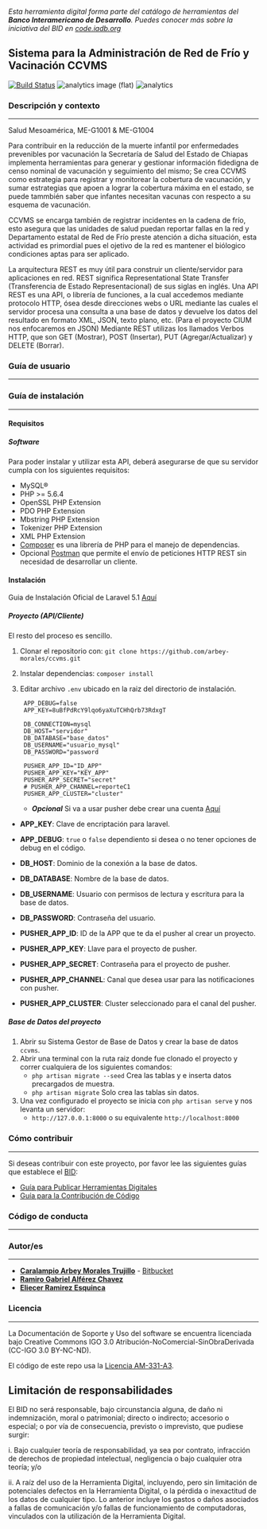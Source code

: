 *Esta herramienta digital forma parte del catálogo de herramientas del **Banco Interamericano de Desarrollo**. Puedes conocer más sobre la iniciativa del BID en [code.iadb.org](https://code.iadb.org)*

## Sistema para la Administración de Red de Frío y Vacinación CCVMS

[![Build Status](https://travis-ci.org/EL-BID/ccvms.svg?branch=master)](https://travis-ci.org/EL-BID/ccvms)
![analytics image (flat)](https://raw.githubusercontent.com/vitr/google-analytics-beacon/master/static/badge-flat.gif)
![analytics](https://www.google-analytics.com/collect?v=1&cid=555&t=pageview&ec=repo&ea=open&dp=/ccvms/readme&dt=&tid=UA-4677001-16)

### Descripción y contexto
---
Salud Mesoamérica, ME-G1001 & ME-G1004

Para contribuir en la reducción de la muerte infantil por enfermedades prevenibles por vacunación la Secretaría de Salud del Estado de Chiapas implementa herramientas para generar y gestionar información fidedigna de censo nominal de vacunación y seguimiento del mismo; Se crea CCVMS como estrategia para registrar y monitorear la  cobertura de vacunación, y sumar estrategias que apoen a lograr la cobertura máxima en el estado, se puede tammbién saber que infantes necesitan vacunas con respecto a su esquema de vacunación.

CCVMS se encarga también de registrar incidentes en la cadena de frío, esto asegura que las unidades de salud puedan reportar fallas en la red y Departamento estatal de Red de Frío preste atención a dicha situación, esta actividad es primordial pues el ojetivo de la red es mantener el biólogico condiciones aptas para ser aplicado. 


La arquitectura REST es muy útil para construir un cliente/servidor para aplicaciones en red. REST significa Representational State Transfer (Transferencia de Estado Representacional) de sus siglas en inglés. Una API REST es una API, o librería de funciones, a la cual accedemos mediante protocolo HTTP, ósea desde direcciones webs o URL mediante las cuales el servidor procesa una consulta a una base de datos y devuelve los datos del resultado en formato XML, JSON, texto plano, etc. (Para el proyecto CIUM nos enfocaremos en JSON) Mediante REST utilizas los llamados Verbos HTTP, que son GET (Mostrar), POST (Insertar), PUT (Agregar/Actualizar) y DELETE (Borrar).

### Guía de usuario
---


### Guía de instalación
---
#### Requisitos
##### Software
Para poder instalar y utilizar esta API, deberá asegurarse de que su servidor cumpla con los siguientes requisitos:
* MySQL®
* PHP >= 5.6.4
* OpenSSL PHP Extension
* PDO PHP Extension
* Mbstring PHP Extension
* Tokenizer PHP Extension
* XML PHP Extension
* [Composer](https://getcomposer.org/) es una librería de PHP para el manejo de dependencias.
* Opcional [Postman](https://www.getpostman.com/) que permite el envío de peticiones HTTP REST sin necesidad de desarrollar un cliente.

#### Instalación
Guia de Instalación Oficial de Laravel 5.1 [Aquí](https://laravel.com/docs/5.1#installation)
##### Proyecto (API/Cliente)
El resto del proceso es sencillo.
1. Clonar el repositorio con: `git clone https://github.com/arbey-morales/ccvms.git`
2. Instalar dependencias: `composer install`
3. Editar archivo `.env`  ubicado en la raiz del directorio de instalación.
       
        APP_DEBUG=false
        APP_KEY=8uBfPdRcY9lqo6yaXuTCHhQrb73RdxgT

        DB_CONNECTION=mysql
        DB_HOST="servidor"
        DB_DATABASE="base_datos"
        DB_USERNAME="usuario_mysql"
        DB_PASSWORD="password

        PUSHER_APP_ID="ID_APP"
        PUSHER_APP_KEY="KEY_APP"
        PUSHER_APP_SECRET="secret"
        # PUSHER_APP_CHANNEL=reporteC1
        PUSHER_APP_CLUSTER="cluster"

       
    * ***Opcional*** Si va a usar pusher debe crear una cuenta [Aquí](https://pusher.com/)
    
* **APP_KEY**: Clave de encriptación para laravel.
* **APP_DEBUG**: `true` o `false` dependiento si desea o no tener opciones de debug en el código.

* **DB_HOST**: Dominio de la conexión a la base de datos.
* **DB_DATABASE**: Nombre de la base de datos.
* **DB_USERNAME**: Usuario con permisos de lectura y escritura para la base de datos.
* **DB_PASSWORD**: Contraseña del usuario.

* **PUSHER_APP_ID**: ID de la APP que te da el pusher al crear un proyecto.
* **PUSHER_APP_KEY**: Llave para el proyecto de pusher.
* **PUSHER_APP_SECRET**: Contraseña para el proyecto de pusher.
* **PUSHER_APP_CHANNEL**: Canal que desea usar para las notificaciones con pusher.
* **PUSHER_APP_CLUSTER**: Cluster seleccionado para el canal del pusher.

##### Base de Datos del proyecto
1. Abrir su Sistema Gestor de Base de Datos y crear la base de datos `ccvms`.
2. Abrir una terminal con la ruta raiz donde fue clonado el proyecto y correr cualquiera de los siguientes comandos:
    * `php artisan migrate --seed` Crea las tablas y e inserta datos precargados de muestra.
    * `php artisan migrate` Solo crea las tablas sin datos.
3. Una vez configurado el proyecto se inicia con `php artisan serve` y nos levanta un servidor: 
    * `http://127.0.0.1:8000` o su equivalente `http://localhost:8000`

### Cómo contribuir
---
Si deseas contribuir con este proyecto, por favor lee las siguientes guías que establece el [BID](https://www.iadb.org/es "BID"):

* [Guía para Publicar Herramientas Digitales](https://el-bid.github.io/guia-de-publicacion/ "Guía para Publicar") 
* [Guía para la Contribución de Código](https://github.com/EL-BID/Plantilla-de-repositorio/blob/master/CONTRIBUTING.md "Guía de Contribución de Código")

### Código de conducta 
---


### Autor/es
---
* **[Caralampio Arbey Morales Trujillo](https://github.com/arbey-morales  "Github")** - [Bitbucket](https://bitbucket.org/Arbey "Bitbucket")
* **[Ramiro Gabriel Alférez Chavez](mailto:ramiro.alferez@gmail.com "Correo electrónico")**
* **[Eliecer Ramirez Esquinca](https://github.com/checherman "Github")**

### Licencia 
---
La Documentación de Soporte y Uso del software se encuentra licenciada bajo Creative Commons IGO 3.0 Atribución-NoComercial-SinObraDerivada (CC-IGO 3.0 BY-NC-ND).

El código de este repo usa la [ Licencia AM-331-A3](LICENSE.md).

## Limitación de responsabilidades

El BID no será responsable, bajo circunstancia alguna, de daño ni indemnización, moral o patrimonial; directo o indirecto; accesorio o especial; o por vía de consecuencia, previsto o imprevisto, que pudiese surgir:

i. Bajo cualquier teoría de responsabilidad, ya sea por contrato, infracción de derechos de propiedad intelectual, negligencia o bajo cualquier otra teoría; y/o

ii. A raíz del uso de la Herramienta Digital, incluyendo, pero sin limitación de potenciales defectos en la Herramienta Digital, o la pérdida o inexactitud de los datos de cualquier tipo. Lo anterior incluye los gastos o daños asociados a fallas de comunicación y/o fallas de funcionamiento de computadoras, vinculados con la utilización de la Herramienta Digital.
